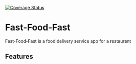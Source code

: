 [![Coverage Status](https://coveralls.io/repos/github/Ivankivu/Fast-Food-Fast/badge.svg?branch=feature)](https://coveralls.io/github/Ivankivu/Fast-Food-Fast?branch=feature)

# Fast-Food-Fast

Fast-Food-Fast is a food delivery service app for a restaurant

## Features
